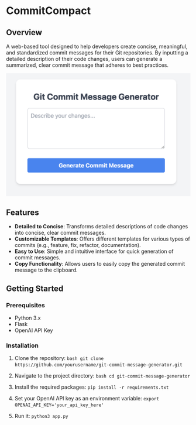 # CommitCompact

## Overview
A web-based tool designed to help developers create concise, meaningful, and standardized commit messages for their Git repositories. By inputting a detailed description of their code changes, users can generate a summarized, clear commit message that adheres to best practices.


<img src="ScreenShot.png"/>

## Features
- **Detailed to Concise**: Transforms detailed descriptions of code changes into concise, clear commit messages.
- **Customizable Templates**: Offers different templates for various types of commits (e.g., feature, fix, refactor, documentation).
- **Easy to Use**: Simple and intuitive interface for quick generation of commit messages.
- **Copy Functionality**: Allows users to easily copy the generated commit message to the clipboard.

## Getting Started

### Prerequisites
- Python 3.x
- Flask
- OpenAI API Key

### Installation
1. Clone the repository:
   ```bash git clone https://github.com/yourusername/git-commit-message-generator.git```

2. Navigate to the project directory:
```bash cd git-commit-message-generator```

3. Install the required packages:
    ```pip install -r requirements.txt```
4. Set your OpenAI API key as an environment variable:
    ```export OPENAI_API_KEY='your_api_key_here'```

5. Run it:
   ```python3 app.py```
